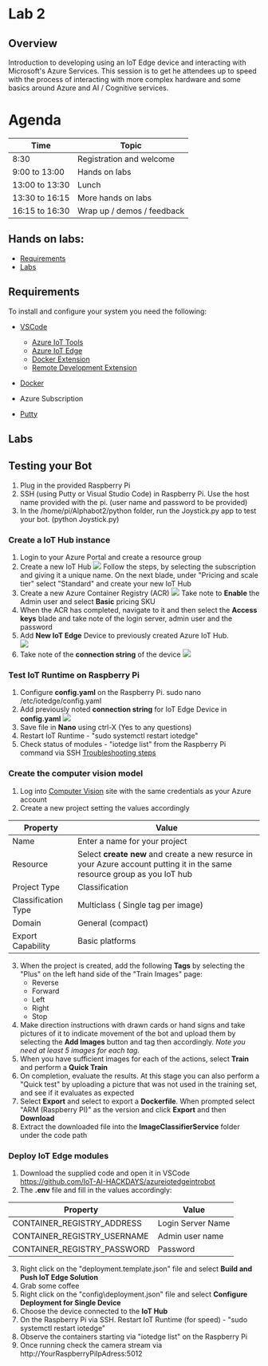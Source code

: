 # Lab 2

## Overview
Introduction to developing using an IoT Edge device and interacting with Microsoft's Azure Services. This session is to get he attendees up to speed with the process of interacting with more complex hardware and some basics around Azure and AI / Cognitive services.

# Agenda
| Time | Topic |
|-----|-----|
|8:30 | Registration and welcome
|9:00  to 13:00 | Hands on labs
|13:00 to 13:30 | Lunch
|13:30 to 16:15 | More hands on labs
|16:15 to 16:30 | Wrap up / demos / feedback


## Hands on labs:
- [Requirements](#requirements) 
- [Labs](#labs)

## Requirements
To install and configure your system you need the following:
 - [VSCode](https://code.visualstudio.com/Download)
    - [Azure IoT Tools](https://marketplace.visualstudio.com/items?itemName=vsciot-vscode.azure-iot-tools)
    - [Azure IoT Edge](https://marketplace.visualstudio.com/items?itemName=vsciot-vscode.azure-iot-edge)
    - [Docker Extension](https://marketplace.visualstudio.com/items?itemName=ms-azuretools.vscode-docker)
    - [Remote Development Extension](https://marketplace.visualstudio.com/items?itemName=ms-vscode-remote.vscode-remote-extensionpack)


 - [Docker](https://www.docker.com/products/docker-desktop)
 - Azure Subscription
 - [Putty](https://putty.org)

## Labs

## Testing your Bot 

1.  Plug in the provided Raspberry Pi
2.  SSH (using Putty or Visual Studio Code) in Raspberry Pi.   Use the host name provided with the pi.  (user name and password to be provided)
3.  In the /home/pi/Alphabot2/python folder, run the Joystick.py app to test your bot.  (python Joystick.py)


### Create a IoT Hub instance
1. Login to your Azure Portal and create a resource group
2. Create a new IoT Hub
![](.images/IoTHub.png)
Follow the steps, by selecting the subscription and giving it a unique name. On the next blade, under "Pricing and scale tier" select "Standard" and create your new IoT Hub
3. Create a new Azure Container Registry (ACR)
![](.images/acr.png)
Take note to **Enable** the Admin user and select **Basic** pricing SKU
4. When the ACR has completed, navigate to it and then select the **Access keys** blade and take note of the login server, admin user and the password
5. Add **New IoT Edge** Device to previously created Azure IoT Hub.    
![](.images/addedgedevice.png)
6.  Take note of the **connection string** of the device
![](.images/managedevicekeys.png)

### Test IoT Runtime on Raspberry Pi

1.  Configure **config.yaml** on the Raspberry Pi.   sudo nano /etc/iotedge/config.yaml
2.   Add previously noted **connection string**  for IoT Edge Device in **config.yaml**
![](.images/configyaml.png)
3.  Save file in **Nano** using ctrl-X (Yes to any questions)
4.   Restart IoT Runtime -  "sudo systemctl restart iotedge"
5.   Check status of modules -  "iotedge list"  from the Raspberry Pi command via SSH      [Troubleshooting steps](https://docs.microsoft.com/en-us/azure/iot-edge/troubleshoot)




### Create the computer vision model
1. Log into [Computer Vision](https://www.customvision.ai/) site with the same credentials as your Azure account
2. Create a new project setting the values accordingly

|Property|Value|
|----|----|
|Name | Enter a name for your project
|Resource | Select **create new** and create a new resurce in your Azure account putting it in the same resource group as you IoT hub |
|Project Type | Classification
|Classification Type | Multiclass ( Single tag per image)
|Domain | General (compact)
|Export Capability | Basic platforms

3. When the project is created, add the following **Tags** by selecting the "Plus" on the left hand side of the "Train Images" page:
   - Reverse
   - Forward
   - Left
   - Right
   - Stop
4. Make direction instructions with drawn cards or hand signs and take pictures of it to indicate movement of the bot and upload them by selecting the  **Add Images** button and tag then accordingly. 
_Note you need at least 5 images for each tag._
5. When you have sufficient images for each of the actions, select **Train** and perform a **Quick Train**
6. On completion, evaluate the results. At this stage you can also perform a "Quick test" by uploading a picture that was not used in the training set, and see if it evaluates as expected
7. Select **Export** and select to export a **Dockerfile**. When prompted select "ARM (Raspberry PI)" as the version and click **Export** and then **Download**
8. Extract the downloaded file into the **ImageClassifierService** folder under the code path  

### Deploy IoT Edge modules
1. Download the supplied code and open it in VSCode  https://github.com/IoT-AI-HACKDAYS/azureiotedgeintrobot
2. The **.env** file and fill in the values accordingly:

|Property|Value|
|----|----|
|CONTAINER_REGISTRY_ADDRESS | Login Server Name|
|CONTAINER_REGISTRY_USERNAME | Admin user name|
|CONTAINER_REGISTRY_PASSWORD | Password |

3. Right click on the "deployment.template.json" file and select **Build and Push IoT Edge Solution**
4. Grab some coffee
5.  Right click on the "config\deployment.json" file and select **Configure Deployment for Single Device** 
6.   Choose the device connected to the **IoT Hub**
7.  On the Raspberry Pi via SSH.   Restart IoT Runtime (for speed) -  "sudo systemctl restart iotedge" 
8.  Observe the containers starting via "iotedge list" on the Raspberry Pi
9.  Once running check the camera stream via http://YourRaspberryPiIpAdress:5012



